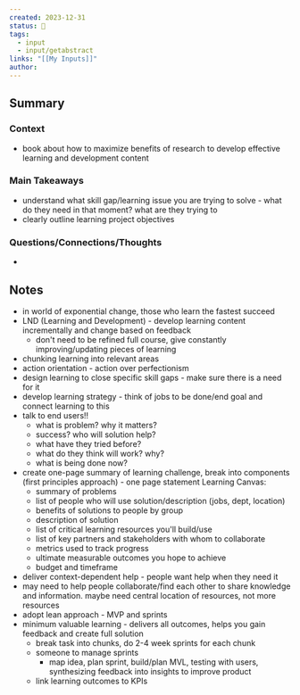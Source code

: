 ```yaml
---
created: 2023-12-31
status: 🔴
tags:
  - input
  - input/getabstract
links: "[[My Inputs]]"
author:
---
```

## Summary
### Context
- book about how to maximize benefits of research to develop effective learning and development content
### Main Takeaways
- understand what skill gap/learning issue you are trying to solve - what do they need in that moment? what are they trying to 
- clearly outline learning project objectives
### Questions/Connections/Thoughts
- 
## Notes
- in world of exponential change, those who learn the fastest succeed
- LND (Learning and Development) - develop learning content incrementally and change based on feedback
	- don't need to be refined full course, give constantly improving/updating pieces of learning
- chunking learning into relevant areas 
- action orientation - action over perfectionism
- design learning to close specific skill gaps - make sure there is a need for it
- develop learning strategy - think of jobs to be done/end goal and connect learning to this
- talk to end users!!
	- what is problem? why it matters?
	- success? who will solution help?
	- what have they tried before?
	- what do they think will work? why? 
	- what is being done now?
- create one-page summary of learning challenge, break into components (first principles approach) - one page statement Learning Canvas:
	- summary of problems
	- list of people who will use solution/description (jobs, dept, location)
	- benefits of solutions to people by group
	- description of solution 
	- list of critical learning resources you'll build/use
	- list of key partners and stakeholders with whom to collaborate
	- metrics used to track progress
	- ultimate measurable outcomes you hope to achieve
	- budget and timeframe
- deliver context-dependent help - people want help when they need it
- may need to help people collaborate/find each other to share knowledge and information. maybe need central location of resources, not more resources
- adopt lean approach - MVP and sprints
- minimum valuable learning - delivers all outcomes, helps you gain feedback and create full solution
	- break task into chunks, do 2-4 week sprints for each chunk
	- someone to manage sprints
		- map idea, plan sprint, build/plan MVL, testing with users, synthesizing feedback into insights to improve product
	- link learning outcomes to KPIs
